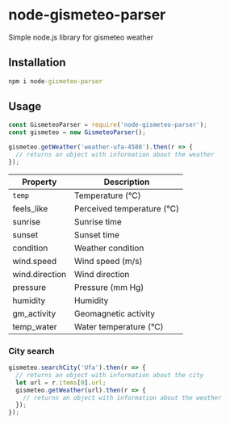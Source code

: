 # node-gismeteo-parser
Simple node.js library for gismeteo weather

## Installation
```cmd
npm i node-gismeteo-parser
```

## Usage

```js
const GismeteoParser = require('node-gismeteo-parser');
const gismeteo = new GismeteoParser();

gismeteo.getWeather('weather-ufa-4588').then(r => {
  // returns an object with information about the weather
});
```

Property | Description
--- | --- 
`temp` | Temperature (°C)
feels_like | Perceived temperature (°C)
sunrise | Sunrise time
sunset | Sunset time
condition | Weather condition
wind.speed | Wind speed (m/s)
wind.direction | Wind direction
pressure | Pressure (mm Hg) 
humidity | Humidity
gm_activity | Geomagnetic activity
temp_water | Water temperature (°C)

### City search
```js
gismeteo.searchCity('Ufa').then(r => {
  // returns an object with information about the city
  let url = r.items[0].url; 
  gismeteo.getWeather(url).then(r => {
    // returns an object with information about the weather
  });
});
```
